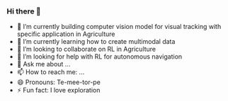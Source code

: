 ### Hi there 👋

<!--
**hebrotem/hebrotem** is a ✨ _special_ ✨ repository because its `README.md` (this file) appears on your GitHub profile.

Here are some ideas to get you started:
-->
- 🔭 I’m currently building computer vision model for visual tracking with specific application in Agriculture 
- 🌱 I’m currently learning how to create multimodal data
- 👯 I’m looking to collaborate on RL in Agriculture
- 🤔 I’m looking for help with RL for autonomous navigation
- 💬 Ask me about ...
- 📫 How to reach me: ...
- 😄 Pronouns: Te-mee-tor-pe
- ⚡ Fun fact: I love exploration


<!--
<p align="left">
I am Temitope Ibrahim Amosa (NG, currently in the US). Hebrotem is my most common username on most sites, including GitHub (slight variations may be necessary to fit the site's username needs).
</p>

<table>
<tr>
    <th>Strengths</th>
    <th>Weaknesses</th>
</tr>
<tr valign="top">
<td>

A Friendly Friend.<br>
NOT afraid of getting out of my technical comfort zone.

</td>
<td>

Swimming

</td>
</tr>
<tr>
    <th>Enjoy</th>
    <th>Avoid</th>
</tr>
<tr valign="top">
<td>

Working from computers at several locations<br>
as part of a uniform workflow.

</td>
<td>

Global Variables<br>
Undocumented Code<br>
Absence of version control

</td>
</tr>
<tr>
    <th>Latest Excitements</th>
    <th>Threats</th>
</tr>
<tr valign="top">
<td>

Metaprogramming.<br>
My relationship with ChatGPT4.<br>
➡️ Like Joaquin Phoenix and his AI, but productive.

</td>
<td>

Metaprogramming.<br>
Bland food

</td>
</tr>
</table>

-->
